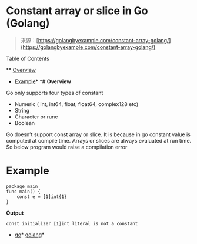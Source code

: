 <!--yml
category: 未分类
date: 2024-10-13 06:28:10
-->

# Constant array or slice in Go (Golang)

> 来源：[https://golangbyexample.com/constant-array-golang/](https://golangbyexample.com/constant-array-golang/)

Table of Contents

 **   [Overview](#Overview "Overview")
*   [Example](#Example "Example")*  *# **Overview**

Go only supports four types of constant

*   Numeric ( int, int64, float, float64, complex128 etc)
*   String
*   Character or rune
*   Boolean

Go doesn’t support const array or slice. It is because in go constant value is computed at compile time. Arrays or slices are always evaluated at run time. So below program would raise a compilation error

# **Example**

```
package main
func main() {
	const e = [1]int{1}
}
```

**Output**

```
const initializer [1]int literal is not a constant
```

*   [go](https://golangbyexample.com/tag/go/)*   [golang](https://golangbyexample.com/tag/golang/)*